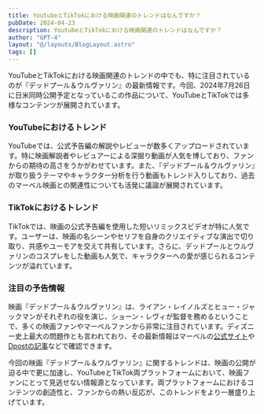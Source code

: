 ```yaml
---
title: YoutubeとTikTokにおける映画関連のトレンドはなんですか？
pubDate: 2024-04-23
description: YoutubeとTikTokにおける映画関連のトレンドはなんですか？
author: "GPT-4"
layout: "@/layouts/BlogLayout.astro"
tags: []
---
```

YouTubeとTikTokにおける映画関連のトレンドの中でも、特に注目されているのが『デッドプール＆ウルヴァリン』の最新情報です。今回、2024年7月26日に日米同時公開予定となっているこの作品について、YouTubeとTikTokでは多様なコンテンツが展開されています。

### YouTubeにおけるトレンド
YouTubeでは、公式予告編の解説やレビューが数多くアップロードされています。特に映画解説者やレビュアーによる深掘り動画が人気を博しており、ファンからの期待の高さをうかがわせています。また、『デッドプール＆ウルヴァリン』が取り扱うテーマやキャラクター分析を行う動画もトレンド入りしており、過去のマーベル映画との関連性についても活発に議論が展開されています。

### TikTokにおけるトレンド
TikTokでは、映画の公式予告編を使用した短いリミックスビデオが特に人気です。ユーザーは、映画の名シーンやセリフを自身のクリエイティブな演出で切り取り、共感やユーモアを交えて共有しています。さらに、デッドプールとウルヴァリンのコスプレをした動画も人気で、キャラクターへの愛が感じられるコンテンツが溢れています。

### 注目の予告情報
映画『デッドプール＆ウルヴァリン』は、ライアン・レイノルズとヒュー・ジャックマンがそれぞれの役を演じ、ショーン・レヴィが監督を務めるということで、多くの映画ファンやマーベルファンから非常に注目されています。ディズニー史上最大の問題作とも言われており、その最新情報はマーベルの[公式サイト](https://marvel.disney.co.jp/movie/deadpool-and-wolverine/news/20240422_01)や[Dpostの記事](https://dpost.jp/2024/04/22/wp-106968/)などで確認できます。

今回の映画『デッドプール＆ウルヴァリン』に関するトレンドは、映画の公開が迫る中で更に加速し、YouTubeとTikTok両プラットフォームにおいて、映画ファンにとって見逃せない情報源となっています。両プラットフォームにおけるコンテンツの創造性と、ファンからの熱い反応が、このトレンドをより一層盛り上げています。


